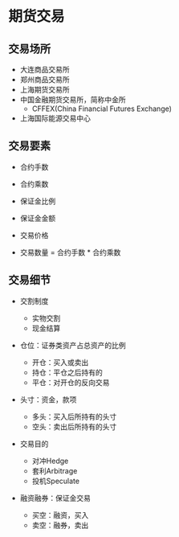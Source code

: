 # 期货交易


## 交易场所

- 大连商品交易所
- 郑州商品交易所
- 上海期货交易所
- 中国金融期货交易所，简称中金所
    - CFFEX(China Financial Futures Exchange)
- 上海国际能源交易中心


## 交易要素

- 合约手数
- 合约乘数

- 保证金比例
- 保证金金额

- 交易价格
- 交易数量 = 合约手数 * 合约乘数


## 交易细节

- 交割制度
    - 实物交割
    - 现金结算

- 仓位：证券类资产占总资产的比例
    - 开仓：买入或卖出
    - 持仓：平仓之后持有的
    - 平仓：对开仓的反向交易
- 头寸：资金，款项
    - 多头：买入后所持有的头寸
    - 空头：卖出后所持有的头寸

- 交易目的
    - 对冲Hedge
    - 套利Arbitrage
    - 投机Speculate


- 融资融券：保证金交易
    - 买空：融资，买入
    - 卖空：融券，卖出